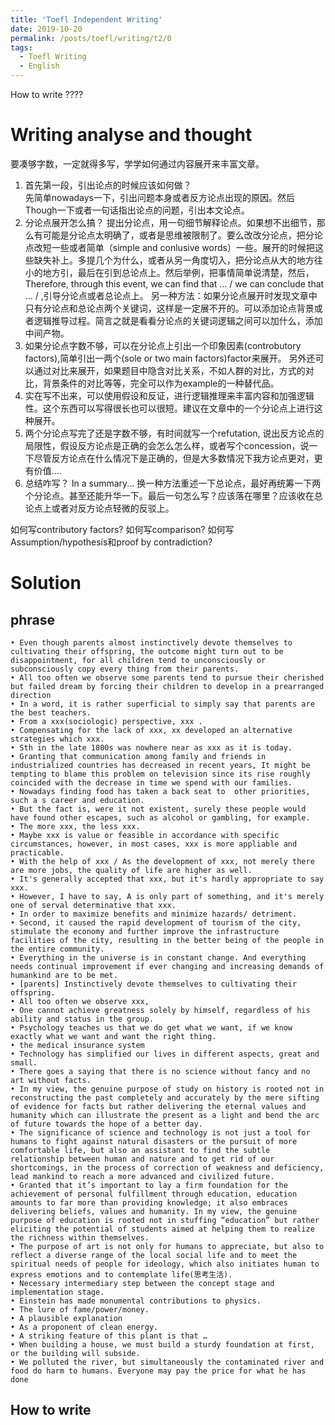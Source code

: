 ```yaml
---
title: 'Toefl Independent Writing'
date: 2019-10-20
permalink: /posts/toefl/writing/t2/0
tags:
  - Toefl Writing
  - English
---
```


How to write ???? 

Writing analyse and thought
======
要凑够字数，一定就得多写，学学如何通过内容展开来丰富文章。
1. 首先第一段，引出论点的时候应该如何做？<br>
  先简单nowadays一下，引出问题本身或者反方论点出现的原因。然后Though一下或者一句话指出论点的问题，引出本文论点。
2. 分论点展开怎么搞？
  提出分论点，用一句细节解释论点。如果想不出细节，那么有可能是分论点太明确了，或者是思维被限制了。要么改改分论点，把分论点改短一些或者简单（simple and conlusive words）一些。展开的时候把这些缺失补上。多提几个为什么，或者从另一角度切入，把分论点从大的地方往小的地方引，最后在引到总论点上。然后举例，把事情简单说清楚，然后，Therefore, through this event, we can find that ... / we can conclude that ... / ,引导分论点或者总论点上。
  另一种方法：如果分论点展开时发现文章中只有分论点和总论点两个关键词，这样是一定展不开的。可以添加论点背景或者逻辑推导过程。简言之就是看看分论点的关键词逻辑之间可以加什么，添加中间产物。
3. 如果分论点字数不够，可以在分论点上引出一个印象因素(controbutory factors),简单引出一两个(sole or two main factors)factor来展开。 另外还可以通过对比来展开，如果题目中隐含对比关系，不如人群的对比，方式的对比，背景条件的对比等等，完全可以作为example的一种替代品。
4. 实在写不出来，可以使用假设和反证，进行逻辑推理来丰富内容和加强逻辑性。这个东西可以写得很长也可以很短。建议在文章中的一个分论点上进行这种展开。
5. 两个分论点写完了还是字数不够，有时间就写一个refutation, 说出反方论点的局限性，假设反方论点是正确的会怎么怎么样，或者写个concession，说一下尽管反方论点在什么情况下是正确的，但是大多数情况下我方论点更对，更有价值....
6. 总结咋写？
    In a summary... 换一种方法重述一下总论点，最好再统筹一下两个分论点。甚至还能升华一下。最后一句怎么写？应该落在哪里？应该收在总论点上或者对反方论点轻微的反驳上。

如何写contributory factors? 如何写comparison? 如何写Assumption/hypothesis和proof by contradiction? 


Solution
======

## phrase
	• Even though parents almost instinctively devote themselves to cultivating their offspring, the outcome might turn out to be disappointment, for all children tend to unconsciously or subconsciously copy every thing from their parents. 
	• All too often we observe some parents tend to pursue their cherished but failed dream by forcing their children to develop in a prearranged direction
	• In a word, it is rather superficial to simply say that parents are the best teachers. 
	• From a xxx(sociologic) perspective, xxx .
	• Compensating for the lack of xxx, xx developed an alternative strategies which xxx. 
	• Sth in the late 1800s was nowhere near as xxx as it is today.
	• Granting that communication among family and friends in industrialized countries has decreased in recent years, It might be tempting to blame this problem on television since its rise roughly coincided with the decrease in time we spend with our families.
	• Nowadays finding food has taken a back seat to  other priorities, such a s career and education.
	• But the fact is, were it not existent, surely these people would have found other escapes, such as alcohol or gambling, for example.
	• The more xxx, the less xxx.
	• Maybe xxx is value or feasible in accordance with specific circumstances, however, in most cases, xxx is more appliable and practicable.
	• With the help of xxx / As the development of xxx, not merely there are more jobs, the quality of life are higher as well.
	• It's generally accepted that xxx, but it's hardly appropriate to say xxx.
	• However, I have to say, A is only part of something, and it's merely one of serval determinative that xxx. 
	• In order to maximize benefits and minimize hazards/ detriment.
	• Second, it caused the rapid development of tourism of the city, stimulate the economy and further improve the infrastructure facilities of the city, resulting in the better being of the people in the entire community.
	• Everything in the universe is in constant change. And everything needs continual improvement if ever changing and increasing demands of humankind are to be met.
	• [parents] Instinctively devote themselves to cultivating their offspring.
	• All too often we observe xxx, 
	• One cannot achieve greatness solely by himself, regardless of his ability and status in the group.
	• Psychology teaches us that we do get what we want, if we know exactly what we want and want the right thing.
	• the medical insurance system
	• Technology has simplified our lives in different aspects, great and small.
	• There goes a saying that there is no science without fancy and no art without facts.
	• In my view, the genuine purpose of study on history is rooted not in reconstructing the past completely and accurately by the mere sifting of evidence for facts but rather delivering the eternal values and humanity which can illustrate the present as a light and bend the arc of future towards the hope of a better day.
	• The significance of science and technology is not just a tool for humans to fight against natural disasters or the pursuit of more comfortable life, but also an assistant to find the subtle relationship between human and nature and to get rid of our shortcomings, in the process of correction of weakness and deficiency, lead mankind to reach a more advanced and civilized future.
	• Granted that it’s important to lay a firm foundation for the achievement of personal fulfillment through education, education amounts to far more than providing knowledge; it also embraces delivering beliefs, values and humanity. In my view, the genuine purpose of education is rooted not in stuffing “education” but rather eliciting the potential of students aimed at helping them to realize the richness within themselves.
	• The purpose of art is not only for humans to appreciate, but also to reflect a diverse range of the local social life and to meet the spiritual needs of people for ideology, which also initiates human to express emotions and to contemplate life(思考生活).
	• Necessary intermediary step between the concept stage and implementation stage.
	• Einstein has made monumental contributions to physics.
	• The lure of fame/power/money.
	• A plausible explanation 
	• As a proponent of clean energy.
	• A striking feature of this plant is that … 
	• When building a house, we must build a sturdy foundation at first, or the building will subside.
	• We polluted the river, but simultaneously the contaminated river and food do harm to humans. Everyone may pay the price for what he has done

## How to write

